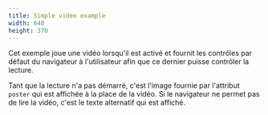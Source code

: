 ```yaml
---
title: Simple video example
width: 640
height: 370
---
```


Cet exemple joue une vidéo lorsqu'il est activé et fournit les contrôles par défaut du navigateur à l'utilisateur afin que ce dernier puisse contrôler la lecture.

Tant que la lecture n'a pas démarré, c'est l'image fournie par l'attribut `poster` qui est affichée à la place de la vidéo. Si le navigateur ne permet pas de lire la vidéo, c'est le texte alternatif qui est affiché.
